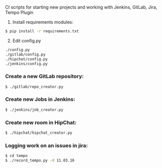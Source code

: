 CI scripts for starting new projects and working with Jenkins, GitLab, Jira, Tempo Plugin

1. Install requirements modules:

```bash
$ pip install -r requirements.txt
```

2. Edit config.py

```bash
./config.py
./gitlab/config.py
./hipchat/config.py
./jenkins/config.py
```

### Create a new GitLab repository:

```bash
$ ./gitlab/repo_creator.py
```

### Create new Jobs in Jenkins:

```bash
$ ./jenkins/job_creator.py
```

### Create new room in HipChat:

```bash
$ ./hipchat/hipchat_creator.py
```

### Logging work on an issues in jira:
```bash
$ cd tempo
$ ./record_tempo.py -d 11.03.16
```

